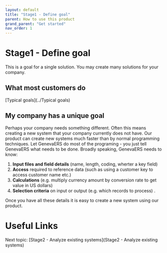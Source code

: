 ```yaml
---
layout: default
title: "Stage1 - Define goal"
parent: How to use this product
grand_parent: "Get started"
nav_order: 1
---
```


# Stage1 - Define goal
This is a goal for a single solution.  You may create many solutions for your company.

## What most customers do
[Typical goals](../Typical goals)


## My company has a unique goal
Perhaps your company needs something different.  Often this means creating a new system that your company currently does not have.
Our product can create new systems much faster than by normal programming techniques.  Let GenevaERS do most of the programing - you just tell GenevaERS what needs to be done.
Broadly speaking, GenevaERS needs to know:
1.  **Input files and field details** (name, length, coding, wherter a key field)
2.  **Access** required to reference data (such as using a customer key to access customer name etc.)
3.  **Calculations** (e.g. multiply currency amount by conversion rate to get value in US dollars)
4.  **Selection criteria** on input or output (e.g. which records to process) .

Once you have all these details it is easy to create a new system using our product.

# Useful Links
Next topic: [Stage2 - Analyze existing systems](Stage2 - Analyze existing systems)



